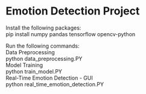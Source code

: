 # Emotion Detection Project

Install the following packages: <br>
pip install numpy pandas tensorflow opencv-python

Run the following commands:<br>
Data Preprocessing<br>
python data_preprocessing.PY<br>
Model Training<br>
python train_model.PY<br>
Real-Time Emotion Detection - GUI<br>
python real_time_emotion_detection.PY
